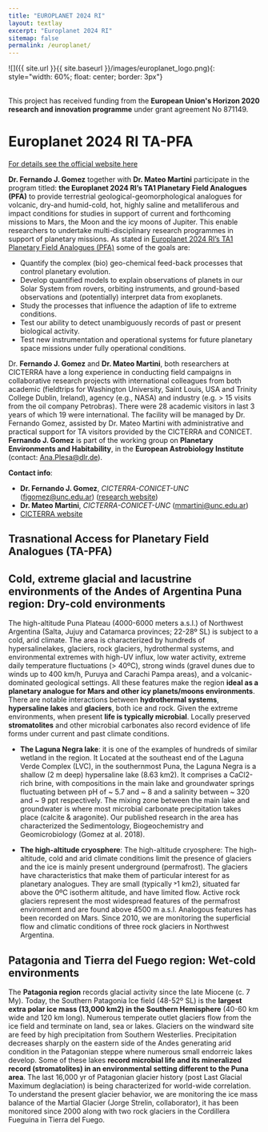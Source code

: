 ```yaml
---
title: "EUROPLANET 2024 RI"
layout: textlay
excerpt: "Europlanet 2024 RI"
sitemap: false
permalink: /europlanet/
---
```


![]({{ site.url }}{{ site.baseurl }}/images/europlanet_logo.png){: style="width: 60%; float: center; border: 3px"} <font size="1"></font><br><br>

This project has received funding from the **European Union's Horizon 2020 research and innovation programme** under grant agreement No 871149.

# Europlanet 2024 RI TA-PFA

[For details see the official website here](https://www.europlanet-society.org/europlanet-2024-ri/)

**Dr. Fernando J. Gomez** together with **Dr. Mateo Martini** participate in the program titled: **the Europlanet 2024 RI’s TA1 Planetary Field Analogues (PFA)** to provide terrestrial geological-geomorphological analogues for volcanic, dry-and humid-cold, hot, highly saline and metalliferous and impact conditions for studies in support of current and forthcoming missions to Mars, the Moon and the icy moons of Jupiter. This enable researchers to undertake multi-disciplinary research programmes in support of planetary missions. As stated in [Europlanet 2024 RI’s TA1 Planetary Field Analogues (PFA)](https://www.europlanet-society.org/europlanet-2024-ri/ta1-pfa/) some of the goals are:

- Quantify the complex (bio) geo-chemical feed-back processes that control planetary evolution.
- Develop quantified models to explain observations of planets in our Solar System from rovers, orbiting instruments, and ground-based observations and (potentially) interpret data from exoplanets.
- Study the processes that influence the adaption of life to extreme conditions.
- Test our ability to detect unambiguously records of past or present biological activity.
- Test new instrumentation and operational systems for future planetary space missions under fully operational conditions.

Dr. **Fernando J. Gomez** and **Dr. Mateo Martini**, both researchers at CICTERRA have a long experience in conducting field campaigns in collaborative research projects with international colleagues from both academic (fieldtrips for Washington University, Saint Louis, USA and Trinity College Dublin, Ireland), agency (e.g., NASA) and industry (e.g. > 15 visits from the oil company Petrobras). There were 28 academic visitors in last 3 years of which 19 were international. The facility will be managed by Dr. Fernando Gomez, assisted by Dr. Mateo Martini with administrative and practical support for TA visitors provided by the CICTERRA and CONICET.
**Fernando J. Gomez** is part of the working group on **Planetary Environments and Habitability**, in the **European Astrobiology Institute** (contact: Ana.Plesa@dlr.de).

**Contact info**:

- **Dr. Fernando J. Gomez**, *CICTERRA-CONICET-UNC* (fjgomez@unc.edu.ar) ([research website](https://fernandojgomez.github.io/FernandoJGomez//))
- **Dr. Mateo Martini**, *CICTERRA-CONICET-UNC* (mmartini@unc.edu.ar)
- [CICTERRA website](http://cicterra.conicet.unc.edu.ar/es/)

## Trasnational Access for Planetary Field Analogues (TA-PFA)

## Cold, extreme glacial and lacustrine environments of the Andes of Argentina Puna region: Dry-cold environments

The high-altitude Puna Plateau (4000-6000 meters a.s.l.) of Northwest Argentina (Salta, Jujuy and Catamarca provinces; 22-28º SL) is subject to a cold, arid climate. The area is characterized by hundreds of hypersalinelakes, glaciers, rock glaciers, hydrothermal systems, and environmental extremes with high-UV influx, low water activity, extreme daily temperature fluctuations (> 40ºC), strong winds (gravel dunes due to winds up to 400 km/h, Puruya and Carachi Pampa areas), and a volcanic-dominated geological settings. All these features make the region **ideal as a planetary analogue for Mars and other icy planets/moons environments**. There are notable interactions between **hydrothermal systems**, **hypersaline lakes** and **glaciers**, both ice and rock. Given the extreme environments, when present **life is typically microbial**. Locally preserved **stromatolites** and other microbial carbonates also record evidence of life forms under current and past climate conditions.

- **The Laguna Negra lake**: it is one of the examples of hundreds of similar wetland in the region. It Located at the southeast end of the Laguna Verde Complex (LVC), in the southernmost Puna, the Laguna Negra is a shallow (2 m deep) hypersaline lake (8.63 km2). It comprises a CaCl2-rich brine, with compositions in the main lake and groundwater springs fluctuating between pH of ~ 5.7 and ~ 8 and a salinity between ~ 320 and ~ 9 ppt respectively. The mixing zone between the main lake and groundwater is where most microbial carbonate precipitation takes place (calcite & aragonite). Our published research in the area has characterized the Sedimentology, Biogeochemistry and Geomicrobiology (Gomez at al. 2018).

- **The high-altitude cryosphere**: The high-altitude cryosphere: The high-altitude, cold and arid climate conditions limit the presence of glaciers and the ice is mainly present underground (permafrost). The glaciers have characteristics that make them of particular interest for as planetary analogues. They are small (typically ˃1 km2), situated far above the 0ºC isotherm altitude, and have limited flow. Active rock glaciers represent the most widespread features of the permafrost environment and are found above 4500 m a.s.l. Analogous features has been recorded on Mars. Since 2010, we are  monitoring the superficial flow and climatic conditions of three rock glaciers in Northwest Argentina.


## Patagonia and Tierra del Fuego region: Wet-cold environments

The **Patagonia region** records glacial activity since the late Miocene (c. 7 My). Today, the Southern Patagonia Ice field (48-52º SL) is the **largest extra polar ice mass (13,000 km2) in the Southern Hemisphere** (40-60 km wide and 120 km long). Numerous temperate outlet glaciers flow from the ice field and terminate on land, sea or lakes. Glaciers on the windward site are feed by high precipitation from Southern Westerlies. Precipitation decreases sharply on the eastern side of the Andes generating arid condition in the Patagonian steppe where numerous small endorreic lakes develop. Some of these lakes **record microbial life and its mineralized record (stromatolites) in an environmental setting different to the Puna area**. The last 16,000 yr of Patagonian glacier history (post Last Glacial Maximum deglaciation) is being characterized for world-wide correlation. To understand the present glacier behavior, we are monitoring the ice mass balance of the Martial Glacier (Jorge Strelin, collaborator), it has been monitored since 2000 along with two rock glaciers in the Cordillera Fueguina in Tierra del Fuego.

